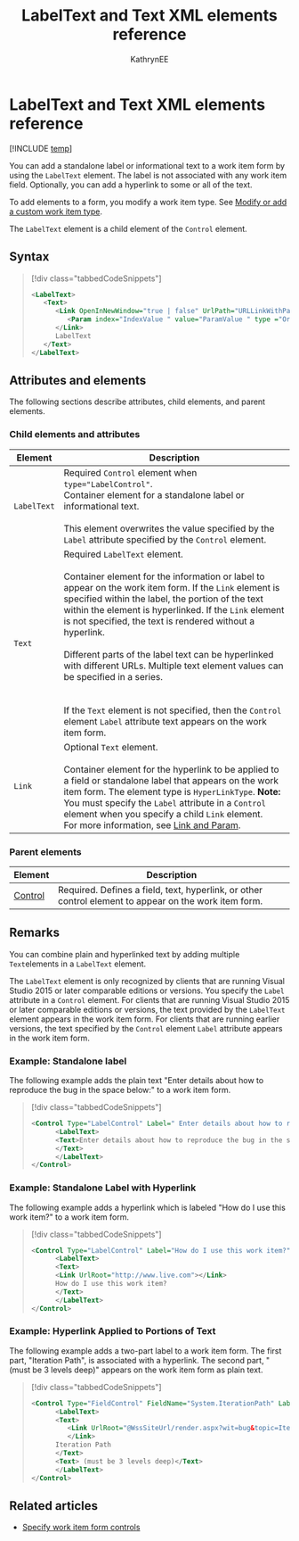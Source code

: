 ﻿---
title: LabelText and Text XML elements reference 
titleSuffix: Azure DevOps & TFS
description: Adds a standalone label or informational text to a work item form by using the LabelText element
ms.technology: devops-agile
ms.assetid: 6ff20e50-cef6-4278-96c4-9fd69f7e2d3a
ms.author: kaelli
author: KathrynEE
ms.date: 02/14/2017
---

# LabelText and Text XML elements reference

[!INCLUDE [temp](../../includes/customization-phase-0-and-1-plus-version-header.md)] 

You can add a standalone label or informational text to a work item form by using the `LabelText` element. The label is not associated with any work item field. Optionally, you can add a hyperlink to some or all of the text.  
  
To add elements to a form, you modify a work item type. See [Modify or add a custom work item type](../add-modify-wit.md).  
  
The `LabelText` element is a child element of the `Control` element.  
  
 
## Syntax  
  
> [!div class="tabbedCodeSnippets"]
> ```XML
> <LabelText>  
>    <Text>  
>       <Link OpenInNewWindow="true | false" UrlPath="URLLinkWithParameters">  
>          <Param index="IndexValue " value="ParamValue " type ="Original | Current"/>  
>       </Link>  
>       LabelText  
>    </Text>  
> </LabelText>  
> ```  
  
## Attributes and elements  
 The following sections describe attributes, child elements, and parent elements.  
  
### Child elements and attributes  
  
|Element|Description|  
|-------------|-----------------|  
|`LabelText`|Required `Control` element when `type="LabelControl"`.<br /> Container element for a standalone label or informational text. <br /><br /> This element overwrites the value specified by the `Label` attribute specified by the `Control` element.|  
|`Text`|Required `LabelText` element.<br /><br /> Container element for the information or label to appear on the work item form. If the `Link` element is specified within the label, the portion of the text within the element is hyperlinked. If the `Link` element is not specified, the text is rendered without a hyperlink.<br /><br /> Different parts of the label text can be hyperlinked with different URLs. Multiple text element values can be specified in a series.<br /> <br /><br /> If the `Text` element is not specified, then the `Control` element `Label` attribute text appears on the work item form.|  
|`Link`|Optional `Text` element.<br /><br /> Container element for the hyperlink to be applied to a field or standalone label that appears on the work item form. The element type is `HyperLinkType`. **Note:**  You must specify the `Label` attribute in a `Control` element when you specify a child `Link` element. <br /> For more information, see [Link and Param](link-param-xml-elements-reference.md).|  
  
### Parent elements  
  
|Element|Description|  
|-------------|-----------------|  
|[Control](control-xml-element-reference.md)|Required. Defines a field, text, hyperlink, or other control element to appear on the work item form.|  
  
## Remarks  
You can combine plain and hyperlinked text by adding multiple `Text`elements in a `LabelText` element.  
  
The `LabelText` element is only recognized by clients that are running Visual Studio 2015 or later comparable editions or versions. You specify the `Label` attribute in a `Control` element. For clients that are running Visual Studio 2015 or later comparable editions or versions, the text provided by the `LabelText` element appears in the work item form. For clients that are running earlier versions, the text specified by the `Control` element `Label` attribute appears in the work item form.  
  
### Example: Standalone label  
  
The following example adds the plain text "Enter details about how to reproduce the bug in the space below:" to a work item form.  
  
> [!div class="tabbedCodeSnippets"]
> ```XML  
> <Control Type="LabelControl" Label=" Enter details about how to reproduce the bug in the space below:">  
>       <LabelText>  
>       <Text>Enter details about how to reproduce the bug in the space below:  
>       </Text>  
>       </LabelText>  
> </Control>  
> ```  
  
### Example: Standalone Label with Hyperlink  

The following example adds a hyperlink which is labeled "How do I use this work item?" to a work item form.   
  
> [!div class="tabbedCodeSnippets"]
> ```XML 
> <Control Type="LabelControl" Label="How do I use this work item?">  
>       <LabelText>  
>       <Text>  
>       <Link UrlRoot="http://www.live.com"></Link>  
>       How do I use this work item?  
>       </Text>  
>       </LabelText>  
> </Control>  
> ```  
  
### Example: Hyperlink Applied to Portions of Text  
  
The following example adds a two-part label to a work item form. The first part, "Iteration Path", is associated with a hyperlink. The second part, "(must be 3 levels deep)" appears on the work item form as plain text.  
  
> [!div class="tabbedCodeSnippets"]
> ```XML 
> <Control Type="FieldControl" FieldName="System.IterationPath" LabelPosition="Left">  
>       <LabelText>  
>       <Text>  
>          <Link UrlRoot="@WssSiteUrl/render.aspx?wit=bug&topic=Iteration">  
>          </Link>  
>       Iteration Path  
>       </Text>  
>       <Text> (must be 3 levels deep)</Text>  
>       </LabelText>  
> </Control>  
> ```  

## Related articles  
- [Specify work item form controls](specify-work-item-form-controls.md)
